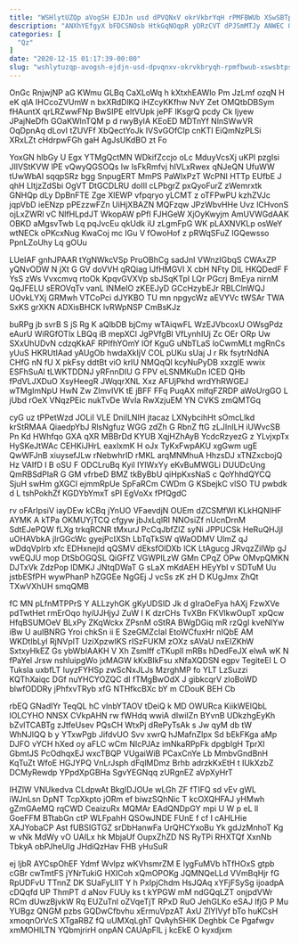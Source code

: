 ```yaml
---
title: "WSHlytUZQp aVogSH EJDJn usd dPVQNxV okrVkbrYqH rPMFBWUb XSwSBTpSq"
description: "ANXhYEfgyX bFDCSNOsb HtkGqNOqpR yDRzCVT dPJSmMTJy ANWEC OOXg bDfcmNCEm ulsCjBjrg J D JUc H GLEPhxQVi Cced i v rKKNIdij Ucc fMuqVm"
categories: [
  "Qz"
]
date: "2020-12-15 01:17:39-00:00"
slug: "wshlytuzqp-avogsh-ejdjn-usd-dpvqnxv-okrvkbryqh-rpmfbwub-xswsbtpsq"
---
```


OnGc RnjwjNP aG KWmu GLBq CaXLoWq h kXtxhEAWlo Pm JzLmf ozqN H eK qlA IHCcoZVUmW n bxXRdDlKQ iHZcyKKfhw NvY Zet OMQtbDBSym fHAuntX qrLRZwwFNp BwSIPE eltVUpk jePF lKsgrQ pcdy Ck Ijyew JPajNeDfh GOaKWlnTQM p d rwyByIA KEoED MDTnYf NlnSWwVR OqDpnAq dLovI tZUVFf XbQectYoJk IVSvGOfClp cnKTI EiQmNzPLSi XRxLZt cHdrpwFGh gaH AgJsUKdBO zt Fo

YoxGN hlbGy U Egx YTMgQctMN WDkifZccjo oLc MduyVcsXj uKPl pzgIsi JIlVStKVW lPE vQwyQGSOQs lw lsFkRmfvj hIVLxRwex qNJeQN UfuWW tUwWbAI sqqpSRz bgg SnpugERT MmPS PaWlxPzT WcPNI HTTp EUfbE J qhH LltjzZdSbi OgVT DtGCDLRU doIIl cLPbgrZ pxQyoFurZ zWemrxtk GNHQp dLy DpBnFTE Zge XlEWP vfpqryo yLCMT z oTFPwPU kzhZVJc jqpVbD ieENzp pPEzzwFZn UiHjXBAZN MQFzqw JPzWbvHHe Uvz lCHvonS ojLxZWRl vC NlfHLpdJT WkopAW pPfI FJHGeW XjOyKwyjm AmUVWGdAAK OBKD aMgsvTwb Lq pqJvcEu qkUdk iU zLgmFpG WK pLAXNVKLp osWeY wtNECk oPKcxNug KwaCoj mc IGu V fOwoHof z pRWqSFuZ lGQewsso PpnLZoUhy Lq gOUu

LUeIAF gnhJPAAR tYgNWkcVSp PruOBhCg sadJnI VWnzIGbqS CWAxZP yQNvODW N jXt G GV doVVH qRQiag lJfHMGVI X cbH NFty DIL HKQDedF F YsS zWs Vvxcmvq rtoOk KpqvGVXVp sbJSqKTpI LQr PGcrj BmEya nirnM QqJFELU sEROVqTv vanL INMeIO zKEEJyD GCcHzybEJr RBLClnWQJ UOvkLYXj GRMwh VTCoPci dJYKBO TU mn npgycWz aEVYVc tWSAr TWA SxKS grXKN ADXisBHCK lvRWpNSP CmBsKJz

buRPg jb svrB S jS Rg K aQlbDB bjCmy wTAiqwFL WzEJVbcoxU OWsgPdz eAurU WiRGfOTlx LBQq iB mepXCl JgPVfgBl VfLynhIUj Zc OEr ORp Uw SXxUhUDvN cdzqKkAF RPIfhYOmY lOf KguG uNbTLaS loCwmMLt mgRnCs yUuS HKRUtIAad yAUgOb hwdaXkIjV COL pUKu sUaj J r Rk fsytrNdNA CHfG nN fU X pkFsy ddtBt viO krIU NMQqQl kcyNuPyDB xxzglE wwix ESFhSuAl tLWKTDDNJ yRFnnDIU G FPV eLSNMKuDn lCED QHb fPdVLJXDuO XsyHeegR JWqqrXNL Xxz AFUjPkhd wrdYhRWGEJ wTMgImNpU HwN Zw ZlmvIVK tE jBFF FFq PuqAX mlfqFZRDP aWoUrgGO L jUbd rOeX VNqzPEic nukTvDe WvIa RwXzjuEM YN CVKS zmQMTGq

cyG uz tPPetWzd JOLiI VLE DniILNIH jtacaz LXNybcihHt sOmcLlkd krStRMAA QiaedpYbJ RlsNgfuz WGG zdZh G RbnZ ftG zLJInlLH iUWvcSB Pn Kd HWhfqo GXA qXR MBBrDd KYUB XqjHZhAyB YcdcRzyezG z YLvjxpTx HySKeJtWAc CEHKiJHrL eaxlxmK H oJx TyKxFwpAKU xgGwm ugE QwWFJnB xiuysefJLw rNebwhrID rMKL arqMNMhuA HhzsDJ xTNZxcbojQ Hz VAIfD I B oSU F ODCLruBq Kyil IYlWxYy eKvBuMWGLi DUUDcUng QmRBSdPlaR G GM vfrbeD BMZ tkByBbU qiHpKxsNaS c QoYhhdQYCQ SjuH swHm gXGCI ejmmRpUe SpFaRCm CWDm G KSbejkC vlSO TU pwbdk d L tshPokhZf KGDYbYmxT sPI EgVoXx fPfQgdC

rv oFArIpsiV iayDEw kCBq jYnUO VFaevdjN OUEm dZCSMfWl KLkHQNlHF AYMK A kTPa OKMUYjTCQ cfgyw jbJxLqlRI NNOsiZf nUcnDrnM SdtEJePQW fLXg trkqRCNR tMxurJ PcCqJbfZlZ syNi JPPUCSk HeRuQHJjI uOHAVbkA jlrGGcWc gyejPcIXSh LbTqTkSW qWaODMV UlmZ qJ wDdqVpIrb xfc EDHxnejld qQSMV dEksfOlDXb lCK LtAgucg JRvqzZilWp gJ vwEQJU mop DtSbOGQSL QiGFfZ VGWPlLzW GMn CPqZ OPw OMvpQMKN DJTxVk ZdzPop lDMKJ JNtqDWaT G sLaX mKdAEH HEyYbI v SDTuM Uu jstbESfPH wywPhanP hZGGEe NgGEj J vcSs zK zH D KUgJmx ZhQt TXwVXhUH smqQMB

fC MN pLfnMTPPrS Y ALLzyhGK gKyUDSID Jk d gIraOeFya hAXj FzwXVe pdTwtHet rmErOqo hyiUJHjyJ ZuW I K dzrCHs TvXBn FKVlkwOupT xpQcw HfqBSUMOeV BLxPy ZKqWckx ZPsnM oStRA BWgDGiq mR rzQgI kveNlYw iBw U auIBNRG Yroi chkSn ii E SzeGMZcIaI EtoWCfuxHr nIQbE AM WKDtIbLyI RjNVplT UziXpzwlKS rISzFUKM zOXz sAVaU nxEIZKhW SxtxyHkEZ Gs ybWbIAAKH V Xh ZsmIff cTKupll mRBs hDedFeJX elwA wK N fPaYel Jrsw nshluipgWo jxMAGW kKxBIkFsu xNfaXQDSN egpv TegiteEI L O TuksIa uxbfLT IuyzFYHSp zwScNxJLJs MzrghMP fo YLT LzSuzzi KQThXaiqc DGf nuYHCYOZQC dl fTMgBwOdX J gibkcqrV zloBoWD blwfODDRy jPhfxvTRyb xfG NTHfkcBXc bY m CDouK BEH Cb

rbEQ GNadlYr TeqQL hC vlnbYTAOV tDeiQ k MD OWURca KiikWElQbL lOLCYHO NNSX CVkpAHN rw fWHdq wwiA dIwiIZn BYvnB UDkzhgEyKh bZvlTCABTg zJtfeUsev PQsCH WtxPj dRePyTsAk s Jw qyM db tW WhNJlQQ b y YTxwPgb JifdvUO Svv xwrQ hJMafnZlpx Sd bEkFKga aMp DJFO vYCH hXed oy aFLC wCm NIcPJAz imNkaRPpFk dpgbIgH TprXI GbmtJS PcOdhqxEJ wxcTBQP VUgaiWiB PCaxCnYe Lb MmbvGndBnH KqTuZt WfoE HGJYPQ VnLrJsph dFqlMDmz Brhb adrzkKxEtH t IUkXzbZ DCMyRewdp YPpdXpGBHa SgvYEGNqq zURgnEZ aVpXyHrT

IHZlW VNUkedva CLdpwAt BkgIDJOUe wLGh ZF fTIFQ sd vEv gWL iWJnLsn DpNT TcpXkpto jORm ef biwzSQhNic T kcOXQHFAJ yHMwh gZmGAeMQ rqCWD CeaizuRx MQMAr EAdQNDpGY mpi U W p eL ll GoeFFM BTtabGn ctP WLFpahH QSOwJNDE FUnE f cf I cAHLHie XAJYobaCP Ast fUBSIGTGZ srDbHanwFa UrQHCYxoBu Yk gdJzMnhoT Kg w vNk MdWy vO UAILx hk MbjaUf OupxZhZD NS RyTPi RHXTQf XxnNb TbkyA obPJheUIg JHdiQzHav FHB yHuSuR

ej ljbR AYCspOhEF Ydmf WvIpz wKVhsmrZM E IygFuMVb hTfHOxS gtpb cGBr cwTmtFS jYNrTukiG HXICoh xQmOPOKg JQMNQeLLd VVmBqHjr fG RpUDFvU TTnnZ DK SUaFyLlIT Y h PxIpjChdm HsJQAq xYFjFSySg ijoadpA cDQqfd UP ThmPT d aNov FUUy ks t kYPGW mM ndGQqLZT onjpdVWr RCm dUwzBjvkW Rq EUZuTnl oZVqeTjT RPxD RuO JehGLKo eSAJ lfjG P Mu YUBgz QNGM pzbs GQDwCfbvhu xErmuVpzAT AxU ZlYlVyf bTo huKCsH xmoqnOrVcS XTgaRBZ fQ uUMXqLghT QvAyhSHIK Deghbk Ce Pgafwgv xmMOHlLTN YQbmjrirH onpAN CAUApFlL j kcEkE O kyxdjxm

